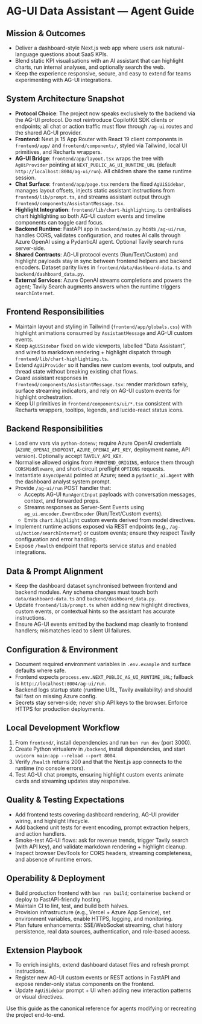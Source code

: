 # AG-UI Data Assistant — Agent Guide

## Mission & Outcomes
- Deliver a dashboard-style Next.js web app where users ask natural-language questions about SaaS KPIs.
- Blend static KPI visualisations with an AI assistant that can highlight charts, run internal analyses, and optionally search the web.
- Keep the experience responsive, secure, and easy to extend for teams experimenting with AG-UI integrations.

## System Architecture Snapshot
- **Protocol Choice**: The project now speaks exclusively to the backend via the AG-UI protocol. Do not reintroduce CopilotKit SDK clients or endpoints; all chat or action traffic must flow through `/ag-ui` routes and the shared AG-UI provider.
- **Frontend**: Next.js 15 App Router with React 19 client components in `frontend/app/` and `frontend/components/`, styled via Tailwind, local UI primitives, and Recharts wrappers.
- **AG-UI Bridge**: `frontend/app/layout.tsx` wraps the tree with `AgUiProvider` pointing at `NEXT_PUBLIC_AG_UI_RUNTIME_URL` (default `http://localhost:8004/ag-ui/run`). All children share the same runtime session.
- **Chat Surface**: `frontend/app/page.tsx` renders the fixed `AgUiSidebar`, manages layout offsets, injects static assistant instructions from `frontend/lib/prompt.ts`, and streams assistant output through `frontend/components/AssistantMessage.tsx`.
- **Highlight Integration**: `frontend/lib/chart-highlighting.ts` centralises chart highlighting so both AG-UI custom events and timeline components can toggle card focus.
- **Backend Runtime**: FastAPI app in `backend/main.py` hosts `/ag-ui/run`, handles CORS, validates configuration, and routes AI calls through Azure OpenAI using a PydanticAI agent. Optional Tavily search runs server-side.
- **Shared Contracts**: AG-UI protocol events (Run/Text/Custom) and highlight payloads stay in sync between frontend helpers and backend encoders. Dataset parity lives in `frontend/data/dashboard-data.ts` and `backend/dashboard_data.py`.
- **External Services**: Azure OpenAI streams completions and powers the agent; Tavily Search augments answers when the runtime triggers `searchInternet`.

## Frontend Responsibilities
- Maintain layout and styling in Tailwind (`frontend/app/globals.css`) with highlight animations consumed by `AssistantMessage` and AG-UI custom events.
- Keep `AgUiSidebar` fixed on wide viewports, labelled "Data Assistant", and wired to markdown rendering + highlight dispatch through `frontend/lib/chart-highlighting.ts`.
- Extend `AgUiProvider` so it handles new custom events, tool outputs, and thread state without breaking existing chat flows.
- Guard assistant responses in `frontend/components/AssistantMessage.tsx`: render markdown safely, surface streaming indicators, and rely on AG-UI custom events for highlight orchestration.
- Keep UI primitives in `frontend/components/ui/*.tsx` consistent with Recharts wrappers, tooltips, legends, and lucide-react status icons.

## Backend Responsibilities
- Load env vars via `python-dotenv`; require Azure OpenAI credentials (`AZURE_OPENAI_ENDPOINT`, `AZURE_OPENAI_API_KEY`, deployment name, API version). Optionally accept `TAVILY_API_KEY`.
- Normalise allowed origins from `FRONTEND_ORIGINS`, enforce them through `CORSMiddleware`, and short-circuit preflight `OPTIONS` requests.
- Instantiate `AsyncOpenAI` pointed at Azure; seed a `pydantic_ai.Agent` with the dashboard analyst system prompt.
- Provide `/ag-ui/run` POST handler that:
  - Accepts AG-UI `RunAgentInput` payloads with conversation messages, context, and forwarded props.
  - Streams responses as Server-Sent Events using `ag_ui.encoder.EventEncoder` (Run/Text/Custom events).
  - Emits `chart.highlight` custom events derived from model directives.
- Implement runtime actions exposed via REST endpoints (e.g., `/ag-ui/action/searchInternet`) or custom events; ensure they respect Tavily configuration and error handling.
- Expose `/health` endpoint that reports service status and enabled integrations.

## Data & Prompt Alignment
- Keep the dashboard dataset synchronised between frontend and backend modules. Any schema changes must touch both `data/dashboard-data.ts` and `backend/dashboard_data.py`.
- Update `frontend/lib/prompt.ts` when adding new highlight directives, custom events, or contextual hints so the assistant has accurate instructions.
- Ensure AG-UI events emitted by the backend map cleanly to frontend handlers; mismatches lead to silent UI failures.

## Configuration & Environment
- Document required environment variables in `.env.example` and surface defaults where safe.
- Frontend expects `process.env.NEXT_PUBLIC_AG_UI_RUNTIME_URL`; fallback is `http://localhost:8004/ag-ui/run`.
- Backend logs startup state (runtime URL, Tavily availability) and should fail fast on missing Azure config.
- Secrets stay server-side; never ship API keys to the browser. Enforce HTTPS for production deployments.

## Local Development Workflow
1. From `frontend/`, install dependencies and run `bun run dev` (port 3000).
2. Create Python virtualenv in `/backend`, install dependencies, and start `uvicorn main:app --reload --port 8004`.
3. Verify `/health` returns 200 and that the Next.js app connects to the runtime (no console errors).
4. Test AG-UI chat prompts, ensuring highlight custom events animate cards and streaming updates stay responsive.

## Quality & Testing Expectations
- Add frontend tests covering dashboard rendering, AG-UI provider wiring, and highlight lifecycle.
- Add backend unit tests for event encoding, prompt extraction helpers, and action handlers.
- Smoke-test AG-UI flows: ask for revenue trends, trigger Tavily search (with API key), and validate markdown rendering + highlight cleanup.
- Inspect browser DevTools for CORS headers, streaming completeness, and absence of runtime errors.

## Operability & Deployment
- Build production frontend with `bun run build`; containerise backend or deploy to FastAPI-friendly hosting.
- Maintain CI to lint, test, and build both halves.
- Provision infrastructure (e.g., Vercel + Azure App Service), set environment variables, enable HTTPS, logging, and monitoring.
- Plan future enhancements: SSE/WebSocket streaming, chat history persistence, real data sources, authentication, and role-based access.

## Extension Playbook
- To enrich insights, extend dashboard dataset files and refresh prompt instructions.
- Register new AG-UI custom events or REST actions in FastAPI and expose render-only status components on the frontend.
- Update `AgUiSidebar` prompt + UI when adding new interaction patterns or visual directives.

Use this guide as the canonical reference for agents modifying or recreating the project end-to-end.
